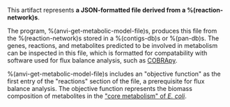 This artifact represents **a JSON-formatted file derived from a %(reaction-network)s**.

The program, %(anvi-get-metabolic-model-file)s, produces this file from the %(reaction-network)s stored in a %(contigs-db)s or %(pan-db)s. The genes, reactions, and metabolites predicted to be involved in metabolism can be inspected in this file, which is formatted for compatability with software used for flux balance analysis, such as [COBRApy](https://opencobra.github.io/cobrapy/).

%(anvi-get-metabolic-model-file)s includes an "objective function" as the first entry of the "reactions" section of the file, a prerequisite for flux balance analysis. The objective function represents the biomass composition of metabolites in the ["core metabolism" of *E. coli*](http://bigg.ucsd.edu/models/e_coli_core).
